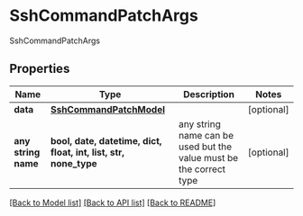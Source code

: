 # SshCommandPatchArgs

SshCommandPatchArgs

## Properties
Name | Type | Description | Notes
------------ | ------------- | ------------- | -------------
**data** | [**SshCommandPatchModel**](SshCommandPatchModel.md) |  | [optional] 
**any string name** | **bool, date, datetime, dict, float, int, list, str, none_type** | any string name can be used but the value must be the correct type | [optional]

[[Back to Model list]](../README.md#documentation-for-models) [[Back to API list]](../README.md#documentation-for-api-endpoints) [[Back to README]](../README.md)


